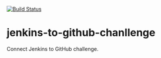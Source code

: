 [![Build Status](http://172.174.233.106/buildStatus/icon?job=jenkins-to-github-challenge)](http://172.174.233.106/job/jenkins-to-github-challenge/)
# jenkins-to-github-chanllenge
Connect Jenkins to GitHub challenge.
